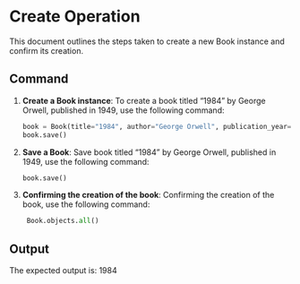 # Create Operation

This document outlines the steps taken to create a new Book instance and confirm its creation.

## Command

1. **Create a Book instance**:
   To create a book titled “1984” by George Orwell, published in 1949, use the following command:

   ```python
   book = Book(title="1984", author="George Orwell", publication_year=1949)
   book.save()

1. **Save a Book**:
   Save book titled “1984” by George Orwell, published in 1949, use the following command:

   ```python
   book.save()

3. **Confirming the creation of the book**:
    Confirming the creation of the book, use the following command:

   ```python
    Book.objects.all()

## Output

The expected output is: 1984



